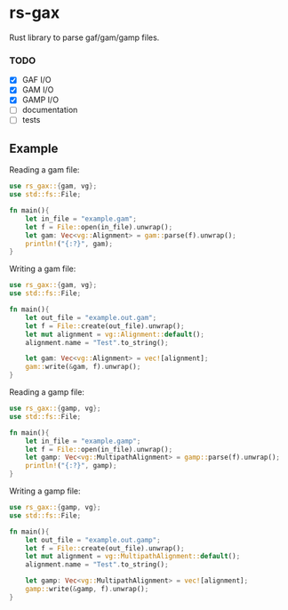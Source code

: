 # rs-gax
Rust library to parse gaf/gam/gamp files.

### TODO
- [X] GAF I/O
- [X] GAM I/O
- [X] GAMP I/O
- [ ] documentation
- [ ] tests

## Example

Reading a gam file:

```rust
use rs_gax::{gam, vg};
use std::fs::File;

fn main(){
    let in_file = "example.gam";
    let f = File::open(in_file).unwrap();
    let gam: Vec<vg::Alignment> = gam::parse(f).unwrap();
    println!("{:?}", gam);
}
```

Writing a gam file:

```rust
use rs_gax::{gam, vg};
use std::fs::File;

fn main(){
    let out_file = "example.out.gam";
    let f = File::create(out_file).unwrap();
    let mut alignment = vg::Alignment::default();
    alignment.name = "Test".to_string();

    let gam: Vec<vg::Alignment> = vec![alignment];
    gam::write(&gam, f).unwrap();
}
```

Reading a gamp file:

```rust
use rs_gax::{gamp, vg};
use std::fs::File;

fn main(){
    let in_file = "example.gamp";
    let f = File::open(in_file).unwrap();
    let gamp: Vec<vg::MultipathAlignment> = gamp::parse(f).unwrap();
    println!("{:?}", gamp);
}
```

Writing a gamp file:

```rust
use rs_gax::{gamp, vg};
use std::fs::File;

fn main(){
    let out_file = "example.out.gamp";
    let f = File::create(out_file).unwrap();
    let mut alignment = vg::MultipathAlignment::default();
    alignment.name = "Test".to_string();

    let gamp: Vec<vg::MultipathAlignment> = vec![alignment];
    gamp::write(&gamp, f).unwrap();
}
```
